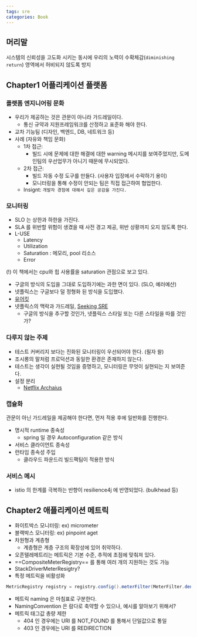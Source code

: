 ```yaml
---
tags: sre
categories: Book
---
```


## 머리말

시스템의 신뢰성을 고도화 시키는 동시에 우리의 노력이 수확체감(`diminishing return`) 영역에서 허비되지 않도록 방지

## Chapter1 어플리케이션 플랫폼

### 플랫폼 엔지니어링 문화

- 우리가 제공하는 것은 관문이 아니라 가드레일이다.
  - 통신 규약과 지원프레임워크를 산정하고 표준화 해야 한다.
- 교차 기능팀 (디자인, 백엔드, DB, 네트워크 등)
- 사례 (자유와 책임 문화)
  - 1차 접근:
    - 빌드 시에 문제에 대한 해결에 대한 warning 메시지를 보여주었지만, 도메인팀의 우선업무가 아니기 때문에 무시되었다.
  - 2차 접근:
    - 빌드 자동 수정 도구를 만들다. (사용자 입장에서 수락하기 용이)
    - 모니터링을 통해 수정이 안되는 팀은 직접 접근하여 협업한다.
  - Insignt: `개발자 경험에 대해서 깊은 공감을 가진다.`

### 모니터링

- SLO 는 상한과 하한을 가진다.
- SLA 를 위반할 위험이 생겼을 때 사전 경고 제공, 위반 상황까지 오지 않도록 한다.
- L-USE
  - Latency
  - Utilization
  - Saturation : 메모리, pool 리소스
  - Error

(!) 이 책에서는 cpu와 힙 사용률을 saturation 관점으로 보고 있다.

- 구글의 방식의 도입을 그대로 도입하기에는 과한 면이 있다. (SLO, 예러예산)
- 넷플릭스는 구글보다 덜 정형화 된 방식을 도입했다.
- [유어킷](https://www.yourkit.com/)
- 넷플릭스의 맥락과 가드레일, [Seeking SRE](http://www.yes24.com/Product/Goods/42773958)
  - 구글의 방식을 추구할 것인가, 넷플릭스 스타일 또는 다른 스타일을 따를 것인가?

### 다루지 않는 주제

- 테스트 커버리지 보다는 진화된 모니터링이 우선되어야 한다. (필자 왈)
- 조시롱의 말처럼 프로덕션과 동일한 환경은 존재하지 않는다.
- 테스트는 생각이 실현될 것임을 증명하고, 모니터링은 무엇이 실현되는 지 보여준다.
- 설정 분리
  - [Netflix Archaius](https://github.com/Netflix/archaius/wiki)

### 캡슐화

관문이 아닌 가드레일을 제공해야 한다면, 먼저 적용 후에 일반화를 진행한다.

- 명시적 runtime 종속성
	- spring 일 경우 Autoconfiguration 같은 방식
- 서비스 클라이언트 종속성
- 런타임 종속성 주입
	- 클라우드 파운드리 빌드팩팀이 적용한 방식

### 서비스 메시

- istio 의 한계를 극복하는 반향이 resilience4j 에 반영되었다. (bulkhead 등)

## Chapter2 애플리케이션 메트릭

- 화이트박스 모니터링: ex) micrometer
- 블랙박스 모니터링: ex) pinpoint aget 
- 차원형과 계층형
	- 계층형은 계층 구조의 확장성에 있어 취약하다.
- 오픈텔레메트리는 메트릭은 기본 수준, 추적에 초점에 맞춰져 있다. 
- ==CompositeMeterRegistry== 를 통해 여러 개의 지원하는 것도 가능
- StackDriverMeterResigtry?
- 특정 메트릭을 비활성화 
```java 
MetricRegistry registry = registry.config().meterFilter(MeterFilter.denyNameStartsWith("jvm.gc"))
```
- 메트릭 naming 은  마침표로 구분한다.
- NamingConvention 은 람다로 축약할 수 있으나, 예시를 알아보기 위해서?
- 메트릭 태그값 총량 제한
	- 404 인 경우에는 URI 를 NOT_FOUND 를 통해서 단일값으로 통일
	- 403 인 경우에는 URI 를 REDIRECTION
